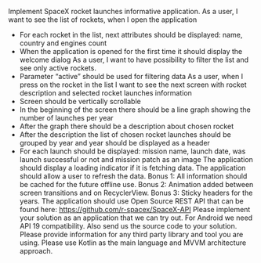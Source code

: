 Implement SpaceX rocket launches informative application.
As a user, I want to see the list of rockets, when I open the application
- For each rocket in the list, next attributes should be displayed: name, country and
engines count
- When the application is opened for the first time it should display the welcome dialog
As a user, I want to have possibility to filter the list and see only active rockets.
- Parameter “active” should be used for filtering data
As a user, when I press on the rocket in the list I want to see the next screen with rocket
description and selected rocket launches information
- Screen should be vertically scrollable
- In the beginning of the screen there should be a line graph showing the number of
launches per year
- After the graph there should be a description about chosen rocket
- After the description the list of chosen rocket launches should be grouped by year and
year should be displayed as a header
- For each launch should be displayed: mission name, launch date, was launch
successful or not and mission patch as an image
The application should display a loading indicator if it is fetching data.
The application should allow a user to refresh the data.
Bonus 1: All information should be cached for the future offline use.
Bonus 2: Animation added between screen transitions and on RecyclerView.
Bonus 3: Sticky headers for the years.
The application should use Open Source REST API that can be found here:
https://github.com/r-spacex/SpaceX-API
Please implement your solution as an application that we can try out. For Android we
need API 19 compatibility. Also send us the source code to your solution. Please provide
information for any third party library and tool you are using. Please use Kotlin as the
main language and MVVM architecture approach.
